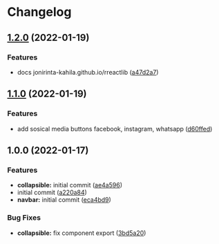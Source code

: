# Changelog

## [1.2.0](https://github.com/JoniRinta-Kahila/RReactLib/compare/v1.1.0...v1.2.0) (2022-01-19)


### Features

* docs jonirinta-kahila.github.io/rreactlib ([a47d2a7](https://github.com/JoniRinta-Kahila/RReactLib/commit/a47d2a73e2466cc2aa55617cd10e43bca86e1443))

## [1.1.0](https://github.com/JoniRinta-Kahila/RReactLib/compare/v1.0.0...v1.1.0) (2022-01-19)


### Features

* add sosical media buttons facebook, instagram, whatsapp ([d60ffed](https://github.com/JoniRinta-Kahila/RReactLib/commit/d60ffedd3d75571a2163a98806fe93e7acd00390))

## 1.0.0 (2022-01-17)


### Features

* **collapsible:** initial commit ([ae4a596](https://github.com/JoniRinta-Kahila/RReactLib/commit/ae4a59631c57522b2a1b3a8587ac767ec5db29b3))
* initial commit ([a220a84](https://github.com/JoniRinta-Kahila/RReactLib/commit/a220a842506f263b2575cd0d8f48f21f91e5888c))
* **navbar:** initial commit ([eca4bd9](https://github.com/JoniRinta-Kahila/RReactLib/commit/eca4bd907c740322c51a21f9a4c2bfd423a8eafd))


### Bug Fixes

* **collapsible:** fix component export ([3bd5a20](https://github.com/JoniRinta-Kahila/RReactLib/commit/3bd5a200ec851777c6e49ccd2be6e5b3a6053249))
